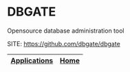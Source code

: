 # DBGATE
 
 Opensource database administration tool
 
 SITE: https://github.com/dbgate/dbgate

 | [Applications](https://portable-linux-apps.github.io/apps.html) | [Home](https://portable-linux-apps.github.io)
 | --- | --- |
